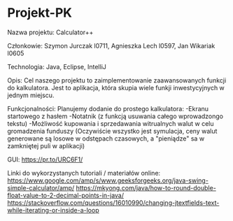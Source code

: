 # Projekt-PK

Nazwa projektu: Calculator++

Członkowie: Szymon Jurczak l0711, Agnieszka Lech l0597, Jan Wikariak l0605

Technologia: Java, Eclipse, IntelliJ

Opis: Cel naszego projektu to zaimplementowanie zaawansowanych funkcji do kalkulatora. Jest to aplikacja, która skupia wiele funkji inwestycyjnych w jednym miejscu.

Funkcjonalności:
Planujemy dodanie do prostego kalkulatora:
-Ekranu startowego z hasłem
-Notatnik (z funkcją usuwania całego wprowadzongo tekstu)
-Możliwość kupowania i sprzedawania witrualnych walut w celu gromadzenia funduszy
(Oczywiście wszystko jest symulacja, ceny walut generowane są losowe w odstępach czasowych, a "pieniądze" sa w zamkniętej puli w aplikacji)

GUI: https://pr.to/URC6F1/

Linki do wykorzystanych tutoriali / materiałów online:
https://www.google.com/amp/s/www.geeksforgeeks.org/java-swing-simple-calculator/amp/
https://mkyong.com/java/how-to-round-double-float-value-to-2-decimal-points-in-java/
https://stackoverflow.com/questions/16010990/changing-jtextfields-text-while-iterating-or-inside-a-loop
